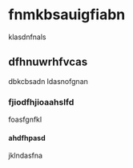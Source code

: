 # fnmkbsauigfiabn
klasdnfnals

## dfhnuwrhfvcas
dbkcbsadn ldasnofgnan

### fjiodfhjioaahslfd
foasfgnfkl

#### ahdfhpasd
jklndasfna